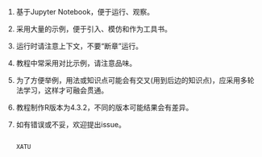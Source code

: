 1. 基于Jupyter Notebook，便于运行、观察。

2. 采用大量的示例，便于引入、模仿和作为工具书。

1. 运行时请注意上下文，不要“断章”运行。

1. 教程中常采用对比示例，请注意品味。

1. 为了方便举例，用法或知识点可能会有交叉(用到后边的知识点)，应采用多轮法学习，这样才可融会贯通。

1. 教程制作R版本为4.3.2，不同的版本可能结果会有差异。

2. 如有错误或不妥，欢迎提出issue。


                                                                        XATU
